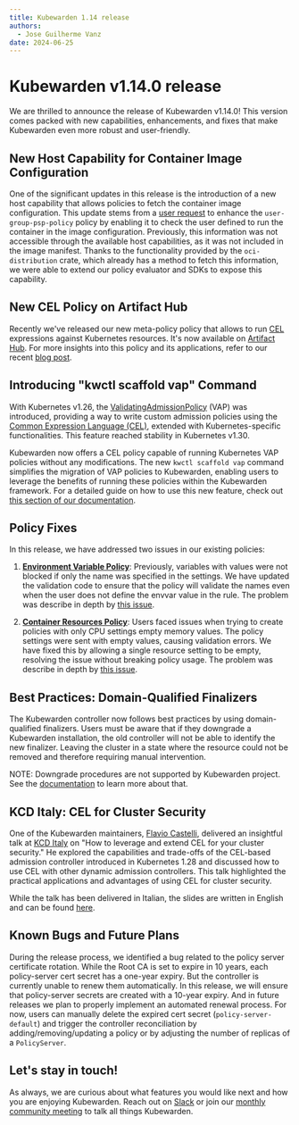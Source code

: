 ```yaml
---
title: Kubewarden 1.14 release
authors:
  - Jose Guilherme Vanz
date: 2024-06-25
---
```


# Kubewarden v1.14.0 release

We are thrilled to announce the release of Kubewarden v1.14.0! This version
comes packed with new capabilities, enhancements, and fixes that make
Kubewarden even more robust and user-friendly.

## New Host Capability for Container Image Configuration

One of the significant updates in this release is the introduction of a new
host capability that allows policies to fetch the container image
configuration. This update stems from a [user
request](https://github.com/kubewarden/user-group-psp-policy/issues/75) to
enhance the `user-group-psp-policy` policy by enabling it to check the user
defined to run the container in the image configuration. Previously, this
information was not accessible through the available host capabilities, as it
was not included in the image manifest. Thanks to the functionality provided by
the `oci-distribution` crate, which already has a method to fetch this
information, we were able to extend our policy evaluator and SDKs to expose
this capability. 

## New CEL Policy on Artifact Hub

Recently we've released our new  meta-policy policy that allows to
run [CEL](https://cel.dev/) expressions against
Kubernetes resources. It's now available on [Artifact
Hub](https://artifacthub.io). For more insights into this policy and its
applications, refer to our recent [blog
post](https://www.kubewarden.io/blog/2024/06/welcome-cel-policy/).

## Introducing "kwctl scaffold vap" Command

With Kubernetes v1.26, the
[ValidatingAdmissionPolicy](https://kubernetes.io/docs/reference/access-authn-authz/validating-admission-policy/)
(VAP) was introduced, providing a way to write custom admission policies using
the [Common Expression Language (CEL)](https://cel.dev/), extended with
Kubernetes-specific functionalities. This feature reached stability in
Kubernetes v1.30.

Kubewarden now offers a CEL policy capable of running Kubernetes VAP policies
without any modifications. The new `kwctl scaffold vap` command simplifies the
migration of VAP policies to Kubewarden, enabling users to leverage the
benefits of running these policies within the Kubewarden framework. For a
detailed guide on how to use this new feature, check out
[this section of our documentation](https://docs.kubewarden.io/howtos/vap-migration).

## Policy Fixes

In this release, we have addressed two issues in our existing policies:

1. **[Environment Variable
   Policy](https://artifacthub.io/packages/kubewarden/environment-variable-policy/environment-variable-policy)**:
   Previously, variables with values were not blocked if only the name was
   specified in the settings. We have updated the validation code to ensure
   that the policy will validate the names even when the user does not define
   the envvar value in the rule. The problem was describe in depth by [this issue](https://github.com/kubewarden/environment-variable-policy/issues/13).
   
2. **[Container Resources
   Policy](https://artifacthub.io/packages/kubewarden/container-resources/container-resources)**:
   Users faced issues when trying to create policies with only CPU settings
   empty memory values. The policy settings were sent with empty values,
   causing validation errors. We have fixed this by allowing a single resource
   setting to be empty, resolving the issue without breaking policy usage. The problem was describe in depth by [this issue](https://github.com/kubewarden/container-resources-policy/issues/33).

## Best Practices: Domain-Qualified Finalizers

The Kubewarden controller now follows best practices by using domain-qualified
finalizers. Users must be aware that if they downgrade a Kubewarden
installation, the old controller will not be able to identify the new
finalizer. Leaving the cluster in a state where the resource could not be
removed and therefore requiring manual intervention. 

NOTE: Downgrade procedures are not supported by Kubewarden project. See the
[documentation](https://docs.kubewarden.io/reference/upgrade-path#downgrades)
to learn more about that.

## KCD Italy: CEL for Cluster Security

One of the Kubewarden maintainers,  [Flavio
Castelli](https://github.com/flavio/),  delivered an insightful talk at [KCD
Italy](https://community.cncf.io/events/details/cncf-kcd-italy-presents-kcd-italy-2024/)
on "How to leverage and extend CEL for your cluster security." He explored the
capabilities and trade-offs of the CEL-based admission controller introduced in
Kubernetes 1.28 and discussed how to use CEL with other dynamic admission
controllers. This talk highlighted the practical applications and advantages of
using CEL for cluster security.

While the talk has been delivered in Italian, the slides are written in English and can be found [here](https://flavio.castelli.me/2024/06/25/kcd-italy---cel-kubernetes-validatingadmissionpolicy-and-kubewarden/).

## Known Bugs and Future Plans

During the release process, we identified a bug related to the policy server
certificate rotation. While the Root CA is set to expire in 10 years, each
policy-server cert secret has a one-year expiry. But the controller is
currently unable to renew them automatically. In this release, we will ensure
that policy-server secrets are created with a 10-year expiry. And in future
releases we plan to properly implement an automated renewal process. For now,
users can manually delete the expired cert secret (`policy-server-default`) and
trigger the controller reconciliation by adding/removing/updating a policy or by adjusting the number of replicas of a `PolicyServer`.

## Let's stay in touch!

As always, we are curious about what features you would like next and how you
are enjoying Kubewarden. Reach out on
[Slack](https://kubernetes.slack.com/?redir=%2Fmessages%2Fkubewarden) or join
our [monthly community
meeting](https://teamup.com/ks2bj74dvw132mhjtj?view=a&showProfileAndInfo=0&showSidepanel=1&disableSidepanel=1&showMenu=1&showAgendaHeader=1&showAgendaDetails=0&showYearViewHeader=1) to
talk all things Kubewarden.
